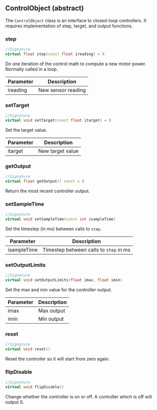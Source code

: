 ## ControlObject (abstract)

The `ControlObject` class is an interface to closed-loop controllers. It requires implementation of step, target, and output functions.

### step

```c++
//Signature
virtual float step(const float ireading) = 0
```

Do one iteration of the control math to compute a new motor power. Normally called in a loop.

Parameter | Description
----------|------------
ireading | New sensor reading

### setTarget

```c++
//Signature
virtual void setTarget(const float itarget) = 0
```

Set the target value.

Parameter | Description
----------|------------
itarget | New target value

### getOutput

```c++
//Signature
virtual float getOutput() const = 0
```

Return the most recent controller output.

### setSampleTime

```c++
//Signature
virtual void setSampleTime(const int isampleTime)
```

Set the timestep (in ms) between calls to `step`.

Parameter | Description
----------|------------
isampleTime | Timestep between calls to `step` in ms

### setOutputLimits

```c++
//Signature
virtual void setOutputLimits(float imax, float imin)
```

Set the max and min value for the controller output.

Parameter | Description
----------|------------
imax | Max output
imin | Min output

### reset

```c++
//Signature
virtual void reset()
```

Reset the controller so it will start from zero again.

### flipDisable

```c++
//Signature
virtual void flipDisable()
```

Change whether the controller is on or off. A controller which is off will output 0.
